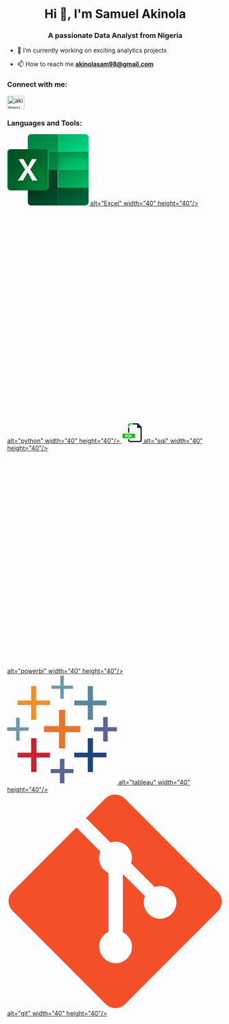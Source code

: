 <h1 align="center">Hi 👋, I'm Samuel Akinola</h1>
<h3 align="center">A passionate Data Analyst from Nigeria</h3>

- 🌱 I’m currently working on exciting analytics projects

- 📫 How to reach me **akinolasam98@gmail.com**

<h3 align="left">Connect with me:</h3>
<p align="left">
<a href="https://twitter.com/akinwumi_sa" target="blank"><img align="center" src="https://raw.githubusercontent.com/rahuldkjain/github-profile-readme-generator/master/src/images/icons/Social/twitter.svg" alt="akinwumi_sa" height="30" width="40" /></a>
</p>

<h3 align="left">Languages and Tools:</h3>
<p align="left"> <a href="#" target="_blank" rel="noreferrer"> <svg xmlns="http://www.w3.org/2000/svg" xmlns:xlink="http://www.w3.org/1999/xlink" width="190" height="166" viewBox="0 0 190 166" id="excel"><defs><rect id="a" width="142" height="166" rx="8"></rect><rect id="d" width="71" height="42" y="41"></rect><rect id="h" width="71" height="42" x="71" y="41"></rect><rect id="l" width="71" height="42" y="-1"></rect><rect id="p" width="71" height="42" x="71" y="-1"></rect><rect id="t" width="71" height="42" y="83"></rect><rect id="x" width="71" height="42" x="71" y="83"></rect><rect id="B" width="71" height="42" y="125"></rect><rect id="F" width="71" height="42" x="71" y="125"></rect><rect id="I" width="142" height="166" rx="8"></rect><rect id="L" width="96" height="96" rx="8"></rect><rect id="R" width="96" height="98" y="-1" rx="8"></rect><filter id="f" width="102.8%" height="104.8%" x="-1.4%" y="-2.4%" filterUnits="objectBoundingBox"><feOffset dx="-1" in="SourceAlpha" result="shadowOffsetInner1"></feOffset><feComposite in="shadowOffsetInner1" in2="SourceAlpha" k2="-1" k3="1" operator="arithmetic" result="shadowInnerInner1"></feComposite><feColorMatrix in="shadowInnerInner1" result="shadowMatrixInner1" values="0 0 0 0 1   0 0 0 0 1   0 0 0 0 1  0 0 0 0.1 0"></feColorMatrix><feGaussianBlur in="SourceAlpha" result="shadowBlurInner2" stdDeviation=".5"></feGaussianBlur><feOffset dy="1" in="shadowBlurInner2" result="shadowOffsetInner2"></feOffset><feComposite in="shadowOffsetInner2" in2="SourceAlpha" k2="-1" k3="1" operator="arithmetic" result="shadowInnerInner2"></feComposite><feColorMatrix in="shadowInnerInner2" result="shadowMatrixInner2" values="0 0 0 0 0   0 0 0 0 0   0 0 0 0 0  0 0 0 0.08 0"></feColorMatrix><feMerge><feMergeNode in="shadowMatrixInner1"></feMergeNode><feMergeNode in="shadowMatrixInner2"></feMergeNode></feMerge></filter><filter id="j" width="143.7%" height="173.8%" x="-21.8%" y="-36.9%" filterUnits="objectBoundingBox"><feOffset dy="-1" in="SourceAlpha" result="shadowOffsetInner1"></feOffset><feComposite in="shadowOffsetInner1" in2="SourceAlpha" k2="-1" k3="1" operator="arithmetic" result="shadowInnerInner1"></feComposite><feColorMatrix in="shadowInnerInner1" result="shadowMatrixInner1" values="0 0 0 0 1   0 0 0 0 1   0 0 0 0 1  0 0 0 0.05 0"></feColorMatrix><feGaussianBlur in="SourceAlpha" result="shadowBlurInner2" stdDeviation="10"></feGaussianBlur><feOffset dy="11" in="shadowBlurInner2" result="shadowOffsetInner2"></feOffset><feComposite in="shadowOffsetInner2" in2="SourceAlpha" k2="-1" k3="1" operator="arithmetic" result="shadowInnerInner2"></feComposite><feColorMatrix in="shadowInnerInner2" result="shadowMatrixInner2" values="0 0 0 0 0   0 0 0 0 0   0 0 0 0 0  0 0 0 0.14 0"></feColorMatrix><feOffset dx="1" dy="1" in="SourceAlpha" result="shadowOffsetInner3"></feOffset><feComposite in="shadowOffsetInner3" in2="SourceAlpha" k2="-1" k3="1" operator="arithmetic" result="shadowInnerInner3"></feComposite><feColorMatrix in="shadowInnerInner3" result="shadowMatrixInner3" values="0 0 0 0 0   0 0 0 0 0   0 0 0 0 0  0 0 0 0.15 0"></feColorMatrix><feMerge><feMergeNode in="shadowMatrixInner1"></feMergeNode><feMergeNode in="shadowMatrixInner2"></feMergeNode><feMergeNode in="shadowMatrixInner3"></feMergeNode></feMerge></filter><filter id="n" width="101.4%" height="102.4%" x="-.7%" y="-1.2%" filterUnits="objectBoundingBox"><feOffset dy="-1" in="SourceAlpha" result="shadowOffsetInner1"></feOffset><feComposite in="shadowOffsetInner1" in2="SourceAlpha" k2="-1" k3="1" operator="arithmetic" result="shadowInnerInner1"></feComposite><feColorMatrix in="shadowInnerInner1" values="0 0 0 0 1   0 0 0 0 1   0 0 0 0 1  0 0 0 0.15 0"></feColorMatrix></filter><filter id="r" width="102.8%" height="104.8%" x="-1.4%" y="-2.4%" filterUnits="objectBoundingBox"><feOffset dy="-1" in="SourceAlpha" result="shadowOffsetInner1"></feOffset><feComposite in="shadowOffsetInner1" in2="SourceAlpha" k2="-1" k3="1" operator="arithmetic" result="shadowInnerInner1"></feComposite><feColorMatrix in="shadowInnerInner1" result="shadowMatrixInner1" values="0 0 0 0 1   0 0 0 0 1   0 0 0 0 1  0 0 0 0.15 0"></feColorMatrix><feOffset dx="2" in="SourceAlpha" result="shadowOffsetInner2"></feOffset><feComposite in="shadowOffsetInner2" in2="SourceAlpha" k2="-1" k3="1" operator="arithmetic" result="shadowInnerInner2"></feComposite><feColorMatrix in="shadowInnerInner2" result="shadowMatrixInner2" values="0 0 0 0 0   0 0 0 0 0.709803922   0 0 0 0 0.37254902  0 0 0 0.63 0"></feColorMatrix><feMerge><feMergeNode in="shadowMatrixInner1"></feMergeNode><feMergeNode in="shadowMatrixInner2"></feMergeNode></feMerge></filter><filter id="v" width="102.8%" height="104.8%" x="-1.4%" y="-2.4%" filterUnits="objectBoundingBox"><feOffset dx="-1" in="SourceAlpha" result="shadowOffsetInner1"></feOffset><feComposite in="shadowOffsetInner1" in2="SourceAlpha" k2="-1" k3="1" operator="arithmetic" result="shadowInnerInner1"></feComposite><feColorMatrix in="shadowInnerInner1" result="shadowMatrixInner1" values="0 0 0 0 1   0 0 0 0 1   0 0 0 0 1  0 0 0 0.7 0"></feColorMatrix><feOffset dx="2" dy="1" in="SourceAlpha" result="shadowOffsetInner2"></feOffset><feComposite in="shadowOffsetInner2" in2="SourceAlpha" k2="-1" k3="1" operator="arithmetic" result="shadowInnerInner2"></feComposite><feColorMatrix in="shadowInnerInner2" result="shadowMatrixInner2" values="0 0 0 0 0   0 0 0 0 0   0 0 0 0 0  0 0 0 0.08 0"></feColorMatrix><feMerge><feMergeNode in="shadowMatrixInner1"></feMergeNode><feMergeNode in="shadowMatrixInner2"></feMergeNode></feMerge></filter><filter id="z" width="101.4%" height="102.4%" x="-.7%" y="-1.2%" filterUnits="objectBoundingBox"><feOffset dy="-1" in="SourceAlpha" result="shadowOffsetInner1"></feOffset><feComposite in="shadowOffsetInner1" in2="SourceAlpha" k2="-1" k3="1" operator="arithmetic" result="shadowInnerInner1"></feComposite><feColorMatrix in="shadowInnerInner1" result="shadowMatrixInner1" values="0 0 0 0 0   0 0 0 0 0   0 0 0 0 0  0 0 0 0.12 0"></feColorMatrix><feOffset dx="1" dy="1" in="SourceAlpha" result="shadowOffsetInner2"></feOffset><feComposite in="shadowOffsetInner2" in2="SourceAlpha" k2="-1" k3="1" operator="arithmetic" result="shadowInnerInner2"></feComposite><feColorMatrix in="shadowInnerInner2" result="shadowMatrixInner2" values="0 0 0 0 0   0 0 0 0 0   0 0 0 0 0  0 0 0 0.05 0"></feColorMatrix><feMerge><feMergeNode in="shadowMatrixInner1"></feMergeNode><feMergeNode in="shadowMatrixInner2"></feMergeNode></feMerge></filter><filter id="D" width="102.8%" height="104.8%" x="-1.4%" y="-2.4%" filterUnits="objectBoundingBox"><feOffset dx="-1" in="SourceAlpha" result="shadowOffsetInner1"></feOffset><feComposite in="shadowOffsetInner1" in2="SourceAlpha" k2="-1" k3="1" operator="arithmetic" result="shadowInnerInner1"></feComposite><feColorMatrix in="shadowInnerInner1" result="shadowMatrixInner1" values="0 0 0 0 1   0 0 0 0 1   0 0 0 0 1  0 0 0 0.15 0"></feColorMatrix><feOffset dx="1" in="SourceAlpha" result="shadowOffsetInner2"></feOffset><feComposite in="shadowOffsetInner2" in2="SourceAlpha" k2="-1" k3="1" operator="arithmetic" result="shadowInnerInner2"></feComposite><feColorMatrix in="shadowInnerInner2" result="shadowMatrixInner2" values="0 0 0 0 1   0 0 0 0 1   0 0 0 0 1  0 0 0 0.15 0"></feColorMatrix><feOffset dx="2" dy="1" in="SourceAlpha" result="shadowOffsetInner3"></feOffset><feComposite in="shadowOffsetInner3" in2="SourceAlpha" k2="-1" k3="1" operator="arithmetic" result="shadowInnerInner3"></feComposite><feColorMatrix in="shadowInnerInner3" result="shadowMatrixInner3" values="0 0 0 0 0   0 0 0 0 0   0 0 0 0 0  0 0 0 0.08 0"></feColorMatrix><feMerge><feMergeNode in="shadowMatrixInner1"></feMergeNode><feMergeNode in="shadowMatrixInner2"></feMergeNode><feMergeNode in="shadowMatrixInner3"></feMergeNode></feMerge></filter><filter id="H" width="102.8%" height="104.8%" x="-1.4%" y="-2.4%" filterUnits="objectBoundingBox"><feOffset dx="-1" in="SourceAlpha" result="shadowOffsetInner1"></feOffset><feComposite in="shadowOffsetInner1" in2="SourceAlpha" k2="-1" k3="1" operator="arithmetic" result="shadowInnerInner1"></feComposite><feColorMatrix in="shadowInnerInner1" result="shadowMatrixInner1" values="0 0 0 0 1   0 0 0 0 1   0 0 0 0 1  0 0 0 0.08 0"></feColorMatrix><feOffset dx="2" dy="1" in="SourceAlpha" result="shadowOffsetInner2"></feOffset><feComposite in="shadowOffsetInner2" in2="SourceAlpha" k2="-1" k3="1" operator="arithmetic" result="shadowInnerInner2"></feComposite><feColorMatrix in="shadowInnerInner2" result="shadowMatrixInner2" values="0 0 0 0 0   0 0 0 0 0   0 0 0 0 0  0 0 0 0.01 0"></feColorMatrix><feMerge><feMergeNode in="shadowMatrixInner1"></feMergeNode><feMergeNode in="shadowMatrixInner2"></feMergeNode></feMerge></filter><filter id="J" width="117%" height="117%" x="-8.5%" y="-8.5%" filterUnits="objectBoundingBox"><feGaussianBlur in="SourceGraphic" stdDeviation="3"></feGaussianBlur></filter><filter id="Q" width="103.1%" height="103.1%" x="-1.6%" y="-1.5%" filterUnits="objectBoundingBox"><feGaussianBlur in="SourceAlpha" result="shadowBlurInner1" stdDeviation=".25"></feGaussianBlur><feOffset dx="-1" in="shadowBlurInner1" result="shadowOffsetInner1"></feOffset><feComposite in="shadowOffsetInner1" in2="SourceAlpha" k2="-1" k3="1" operator="arithmetic" result="shadowInnerInner1"></feComposite><feColorMatrix in="shadowInnerInner1" result="shadowMatrixInner1" values="0 0 0 0 0.0199267733   0 0 0 0 0.65973108   0 0 0 0 0.312408742  0 0 0 1 0"></feColorMatrix><feGaussianBlur in="SourceAlpha" result="shadowBlurInner2" stdDeviation=".5"></feGaussianBlur><feOffset dx="2" in="shadowBlurInner2" result="shadowOffsetInner2"></feOffset><feComposite in="shadowOffsetInner2" in2="SourceAlpha" k2="-1" k3="1" operator="arithmetic" result="shadowInnerInner2"></feComposite><feColorMatrix in="shadowInnerInner2" result="shadowMatrixInner2" values="0 0 0 0 0   0 0 0 0 0.466666667   0 0 0 0 0.250980392  0 0 0 1 0"></feColorMatrix><feMerge><feMergeNode in="shadowMatrixInner1"></feMergeNode><feMergeNode in="shadowMatrixInner2"></feMergeNode></feMerge></filter><filter id="S" width="141.7%" height="137.9%" x="-20.8%" y="-17%" filterUnits="objectBoundingBox"><feOffset dy="1" in="SourceAlpha" result="shadowOffsetOuter1"></feOffset><feGaussianBlur in="shadowOffsetOuter1" result="shadowBlurOuter1" stdDeviation="3"></feGaussianBlur><feColorMatrix in="shadowBlurOuter1" result="shadowMatrixOuter1" values="0 0 0 0 0   0 0 0 0 0   0 0 0 0 0  0 0 0 0.1 0"></feColorMatrix><feOffset dy="1" in="SourceAlpha" result="shadowOffsetOuter2"></feOffset><feGaussianBlur in="shadowOffsetOuter2" result="shadowBlurOuter2" stdDeviation=".5"></feGaussianBlur><feColorMatrix in="shadowBlurOuter2" result="shadowMatrixOuter2" values="0 0 0 0 0   0 0 0 0 0   0 0 0 0 0  0 0 0 0.1 0"></feColorMatrix><feMerge><feMergeNode in="shadowMatrixOuter1"></feMergeNode><feMergeNode in="shadowMatrixOuter2"></feMergeNode></feMerge></filter><linearGradient id="c" x1="6.294%" x2="103.402%" y1="0%" y2="103.5%"><stop offset="0%" stop-color="#007438"></stop><stop offset="97.34%" stop-color="#008B44"></stop></linearGradient><linearGradient id="g" x1="107.466%" x2="6.294%" y1="107.831%" y2="0%"><stop offset="0%" stop-color="#00D576"></stop><stop offset="97.026%" stop-color="#00A054"></stop></linearGradient><linearGradient id="k" x1="6.294%" x2="107.466%" y1="0%" y2="107.831%"><stop offset="0%" stop-color="#007E42"></stop><stop offset="95.983%" stop-color="#009A50"></stop></linearGradient><linearGradient id="o" x1="6.294%" x2="107.466%" y1="0%" y2="107.831%"><stop offset="0%" stop-color="#00AD61"></stop><stop offset="100%" stop-color="#00E18C"></stop></linearGradient><linearGradient id="s" x1="107.466%" x2="9.303%" y1="107.831%" y2="3.207%"><stop offset="0%" stop-color="#003D20"></stop><stop offset="100%" stop-color="#004F2A"></stop></linearGradient><linearGradient id="w" x1="107.466%" x2="9.303%" y1="107.831%" y2="3.207%"><stop offset="0%" stop-color="#00C165"></stop><stop offset="100%" stop-color="#008D46"></stop></linearGradient><linearGradient id="A" x1="107.466%" x2="9.303%" y1="107.831%" y2="3.207%"><stop offset="0%" stop-color="#00522E"></stop><stop offset="100%" stop-color="#003B20"></stop></linearGradient><linearGradient id="E" x1="107.466%" x2="9.303%" y1="107.831%" y2="3.207%"><stop offset="0%" stop-color="#006D3D"></stop><stop offset="100%" stop-color="#004C29"></stop></linearGradient><linearGradient id="M" x1="113.177%" x2="2.151%" y1="104.673%" y2="9.713%"><stop offset="0%" stop-color="#008034"></stop><stop offset="100%" stop-color="#004F21"></stop></linearGradient><linearGradient id="U" x1="29.468%" x2="97.963%" y1="50%" y2="50%"><stop offset="0%" stop-color="#F0F0F0"></stop><stop offset="100%" stop-color="#FFF"></stop></linearGradient><pattern id="e" width="512" height="512" x="-512" y="-471" patternUnits="userSpaceOnUse"><use xlink:href="#a"></use></pattern><pattern id="i" width="512" height="512" x="-441" y="-471" patternUnits="userSpaceOnUse"><use xlink:href="#b"></use></pattern><pattern id="m" width="512" height="512" x="-512" y="-513" patternUnits="userSpaceOnUse"><use xlink:href="#c"></use></pattern><pattern id="q" width="512" height="512" x="-441" y="-513" patternUnits="userSpaceOnUse"><use xlink:href="#d"></use></pattern><pattern id="u" width="512" height="512" x="-512" y="-429" patternUnits="userSpaceOnUse"><use xlink:href="#e"></use></pattern><pattern id="y" width="512" height="512" x="-441" y="-429" patternUnits="userSpaceOnUse"><use xlink:href="#f"></use></pattern><pattern id="C" width="512" height="512" x="-512" y="-387" patternUnits="userSpaceOnUse"><use xlink:href="#g"></use></pattern><pattern id="G" width="512" height="512" x="-441" y="-387" patternUnits="userSpaceOnUse"><use xlink:href="#h"></use></pattern><pattern id="O" width="512" height="512" x="-512" y="-512" patternUnits="userSpaceOnUse"><use xlink:href="#i"></use></pattern><radialGradient id="N" cx="86.601%" cy="84.21%" r="62.398%" fx="86.601%" fy="84.21%"><stop offset="0%" stop-color="#018137"></stop><stop offset="100%" stop-color="#007E35" stop-opacity="0"></stop></radialGradient><polygon id="T" points="25 73.107 41.756 46.96 26.572 23 38.144 23 47.977 41.099 57.61 23 69.082 23 53.83 47.336 70.587 73.107 58.647 73.107 47.777 53.778 36.873 73.107"></polygon></defs><g fill="none" fill-rule="evenodd"><g transform="translate(48)"><mask id="b" fill="#fff"><use xlink:href="#a"></use></mask><g mask="url(#b)"><use fill="url(#c)" xlink:href="#d"></use><use fill="url(#e)" fill-opacity=".012" xlink:href="#d"></use><use fill="#000" filter="url(#f)" xlink:href="#d"></use></g><g mask="url(#b)"><use fill="url(#g)" xlink:href="#h"></use><use fill="url(#i)" fill-opacity=".012" xlink:href="#h"></use><use fill="#000" filter="url(#j)" xlink:href="#h"></use></g><g mask="url(#b)"><use fill="url(#k)" xlink:href="#l"></use><use fill="url(#m)" fill-opacity=".012" xlink:href="#l"></use><use fill="#000" filter="url(#n)" xlink:href="#l"></use></g><g mask="url(#b)"><use fill="url(#o)" xlink:href="#p"></use><use fill="url(#q)" fill-opacity=".012" xlink:href="#p"></use><use fill="#000" filter="url(#r)" xlink:href="#p"></use></g><g mask="url(#b)"><use fill="url(#s)" xlink:href="#t"></use><use fill="url(#u)" fill-opacity=".012" xlink:href="#t"></use><use fill="#000" filter="url(#v)" xlink:href="#t"></use></g><g mask="url(#b)"><use fill="url(#w)" xlink:href="#x"></use><use fill="url(#y)" fill-opacity=".012" xlink:href="#x"></use><use fill="#000" filter="url(#z)" xlink:href="#x"></use></g><g mask="url(#b)"><use fill="url(#A)" xlink:href="#B"></use><use fill="url(#C)" fill-opacity=".012" xlink:href="#B"></use><use fill="#000" filter="url(#D)" xlink:href="#B"></use></g><g mask="url(#b)"><use fill="url(#E)" xlink:href="#F"></use><use fill="url(#G)" fill-opacity=".012" xlink:href="#F"></use><use fill="#000" filter="url(#H)" xlink:href="#F"></use></g></g><g transform="translate(48)"><mask id="K" fill="#fff"><use xlink:href="#I"></use></mask><path fill="#000" fill-opacity=".1" d="M-40,37 L40,37 C44.418278,37 48,40.581722 48,45 L48,125 C48,129.418278 34.418278,143 30,143 L-50,143 C-54.418278,143 -58,139.418278 -58,135 L-58,55 C-58,50.581722 -44.418278,37 -40,37 Z" filter="url(#J)" mask="url(#K)"></path></g><g transform="translate(0 35)"><mask id="P" fill="#fff"><use xlink:href="#L"></use></mask><use fill="url(#M)" xlink:href="#L"></use><use fill="url(#N)" xlink:href="#L"></use><use fill="url(#O)" fill-opacity=".013" xlink:href="#L"></use><g fill="#000" mask="url(#P)"><use filter="url(#Q)" xlink:href="#R"></use></g><g mask="url(#P)"><use fill="#000" filter="url(#S)" xlink:href="#T"></use><use fill="url(#U)" xlink:href="#T"></use></g></g></g></svg> alt="Excel" width="40" height="40"/> </a> <a href="#" target="_blank" rel="noreferrer"><svg xmlns="http://www.w3.org/2000/svg" width="2500" height="2490" preserveAspectRatio="xMinYMin meet" viewBox="0 0 256 255" id="python"><defs><linearGradient id="a" x1="12.959%" x2="79.639%" y1="12.039%" y2="78.201%"><stop offset="0%" stop-color="#387EB8"></stop><stop offset="100%" stop-color="#366994"></stop></linearGradient><linearGradient id="b" x1="19.128%" x2="90.742%" y1="20.579%" y2="88.429%"><stop offset="0%" stop-color="#FFE052"></stop><stop offset="100%" stop-color="#FFC331"></stop></linearGradient></defs><path fill="url(#a)" d="M126.916.072c-64.832 0-60.784 28.115-60.784 28.115l.072 29.128h61.868v8.745H41.631S.145 61.355.145 126.77c0 65.417 36.21 63.097 36.21 63.097h21.61v-30.356s-1.165-36.21 35.632-36.21h61.362s34.475.557 34.475-33.319V33.97S194.67.072 126.916.072zM92.802 19.66a11.12 11.12 0 0 1 11.13 11.13 11.12 11.12 0 0 1-11.13 11.13 11.12 11.12 0 0 1-11.13-11.13 11.12 11.12 0 0 1 11.13-11.13z"></path><path fill="url(#b)" d="M128.757 254.126c64.832 0 60.784-28.115 60.784-28.115l-.072-29.127H127.6v-8.745h86.441s41.486 4.705 41.486-60.712c0-65.416-36.21-63.096-36.21-63.096h-21.61v30.355s1.165 36.21-35.632 36.21h-61.362s-34.475-.557-34.475 33.32v56.013s-5.235 33.897 62.518 33.897zm34.114-19.586a11.12 11.12 0 0 1-11.13-11.13 11.12 11.12 0 0 1 11.13-11.131 11.12 11.12 0 0 1 11.13 11.13 11.12 11.12 0 0 1-11.13 11.13z"></path></svg> alt="python" width="40" height="40"/> </a> <a href="#" target="_blank" rel="noreferrer"> <svg xmlns="http://www.w3.org/2000/svg" width="48" height="48" viewBox="0 0 48 48" id="sql"><g display="none"><rect width="48" height="48" fill="#fff" color="#000" overflow="visible" style="isolation:auto;mix-blend-mode:normal"></rect><rect style="isolation:auto;mix-blend-mode:normal" width="48" height="48" x="-46.987" fill="#fff" color="#000" overflow="visible"></rect><rect width="48" height="48" x="-102.987" fill="#fff" color="#000" overflow="visible" style="isolation:auto;mix-blend-mode:normal"></rect><rect style="isolation:auto;mix-blend-mode:normal" width="48" height="48" y="57.592" fill="#fff" color="#000" overflow="visible"></rect><rect width="48" height="48" x="-46.987" y="57.592" fill="#fff" color="#000" overflow="visible" style="isolation:auto;mix-blend-mode:normal"></rect><rect style="isolation:auto;mix-blend-mode:normal" width="48" height="48" x="-102.987" y="57.592" fill="#fff" color="#000" overflow="visible"></rect><rect width="48" height="48" y="117.592" fill="#fff" color="#000" overflow="visible" style="isolation:auto;mix-blend-mode:normal"></rect><rect style="isolation:auto;mix-blend-mode:normal" width="48" height="48" x="-46.987" y="117.592" fill="#fff" color="#000" overflow="visible"></rect><rect width="48" height="48" x="-102.987" y="117.592" fill="#fff" color="#000" overflow="visible" style="isolation:auto;mix-blend-mode:normal"></rect><rect style="isolation:auto;mix-blend-mode:normal" width="48" height="48" y="173.592" fill="#fff" color="#000" overflow="visible"></rect><rect width="48" height="48" x="-46.987" y="173.592" fill="#fff" color="#000" overflow="visible" style="isolation:auto;mix-blend-mode:normal"></rect><rect style="isolation:auto;mix-blend-mode:normal" width="48" height="48" x="-102.987" y="173.592" fill="#fff" color="#000" overflow="visible"></rect><rect width="48" height="48" y="231.592" fill="#fff" color="#000" overflow="visible" style="isolation:auto;mix-blend-mode:normal"></rect><rect style="isolation:auto;mix-blend-mode:normal" width="48" height="48" x="-46.987" y="231.592" fill="#fff" color="#000" overflow="visible"></rect><rect width="48" height="48" x="-102.987" y="231.592" fill="#fff" color="#000" overflow="visible" style="isolation:auto;mix-blend-mode:normal"></rect></g><g transform="translate(-523 -1460.362)"><path fill="#242730" style="line-height:normal;text-indent:0;text-align:start;text-decoration-line:none;text-decoration-style:solid;text-decoration-color:#000;text-transform:none;block-progression:tb;isolation:auto;mix-blend-mode:normal" d="m 549,1462.3622 c -0.55401,0 -1,0.446 -1,1 l 0,1 c 0,0.554 0.44599,1 1,1 l 10.00391,0 0.0156,6.4844 c 0.002,0.8253 0.67075,1.4938 1.49609,1.4961 l 6.48437,0.017 0,28.502 c 0,0.8569 -0.64305,1.5 -1.5,1.5 l -23,0 c -0.85695,0 -1.5,-0.6431 -1.5,-1.5 l 0,-1.5 c 0,-0.554 -0.44599,-1 -1,-1 l -1,0 c -0.55401,0 -1,0.446 -1,1 l 0,1.5 c 0,2.4671 2.03295,4.5 4.5,4.5 l 23,0 c 2.46705,0 4.5,-2.0329 4.5,-4.5 l 0,-30.4863 c -8e-5,-0.3978 -0.15815,-0.7793 -0.43945,-1.0606 l -7.51368,-7.5136 c -0.28126,-0.2814 -0.66274,-0.4394 -1.06054,-0.4395 z m -11,21 c 0,0.554 0.44599,1 1,1 l 1,0 c 0.55401,0 1,-0.446 1,-1 l 0,-10 c 0,-0.554 -0.44599,-1 -1,-1 l -1,0 c -0.55401,0 -1,0.446 -1,1 z" color="#000" font-family="sans-serif" font-weight="400" overflow="visible"></path><path fill="#11c111" style="line-height:normal;text-indent:0;text-align:start;text-decoration-line:none;text-decoration-style:solid;text-decoration-color:#000;text-transform:none;block-progression:tb;isolation:auto;mix-blend-mode:normal" d="m 542.5,458 c -2.46705,0 -4.5,2.0329 -4.5,4.5 l 0,2.5 c 0,0.554 0.44599,1 1,1 l 1,0 c 0.55401,0 1,-0.446 1,-1 l 0,-2.5 c 0,-0.8569 0.64305,-1.5 1.5,-1.5 l 2.5,0 c 0.55401,0 1,-0.446 1,-1 l 0,-1 c 0,-0.554 -0.44599,-1 -1,-1 l -2.5,0 z M 527,482 c -1.10801,0 -2,0.892 -2,2 l 0,7 c 0,1.108 0.89199,2 2,2 l 25,0 c 1.10801,0 2,-0.892 2,-2 l 0,-7 c 0,-1.108 -0.89199,-2 -2,-2 l -25,0 z m 6.55078,1.9082 c 0.42969,0 0.82162,0.086 1.22266,0.25782 0.10504,-0.2288 0.21874,-0.25782 0.47656,-0.25782 0.30558,0 0.38258,0.0969 0.39258,0.49805 l 0.0176,0.89648 0,0.0488 c 0,0.3533 -0.11372,0.4961 -0.47657,0.4961 -0.38195,0 -0.42056,-0.21026 -0.53515,-0.43946 -0.19097,-0.3724 -0.52582,-0.58203 -0.97461,-0.58203 -0.58247,0 -0.93555,0.3056 -0.93555,0.6875 0,0.487 0.53558,0.53388 1.5,0.73438 1.15539,0.2387 1.69922,0.75577 1.69922,1.70117 0,1.1458 -0.8025,1.78516 -2.25391,1.78516 -0.47744,0 -0.91536,-0.049 -1.40234,-0.23047 -0.10504,0.1815 -0.22938,0.23047 -0.43945,0.23047 -0.38195,0 -0.52516,-0.11436 -0.53516,-0.50586 l -0.0293,-1.09961 0,-0.0469 c 0,-0.401 0.1339,-0.55469 0.52539,-0.55469 0.36285,0 0.41017,0.26737 0.58204,0.60157 0.24827,0.487 0.6686,0.71679 1.29882,0.71679 0.56337,0 0.90821,-0.23853 0.90821,-0.67773 0,-0.6016 -0.53558,-0.60201 -1.58594,-0.87891 -1.05036,-0.2769 -1.60352,-0.63087 -1.60352,-1.57617 0,-1.06 0.87846,-1.80469 2.14844,-1.80469 z m 5.81055,0 c 1.53734,0 2.62695,1.19235 2.62695,2.87305 0,1.6901 -1.10784,2.89453 -2.58789,2.89453 -0.0478,0 -0.15408,4.4e-4 -0.31641,-0.01 l -0.35351,0.36132 c 0.25781,-0.086 0.51563,-0.13281 0.77344,-0.13281 0.63977,0 1.00412,0.21875 1.27148,0.21875 0.28646,0 0.52387,-0.19922 0.71484,-0.19922 0.22917,0 0.40235,0.1994 0.40235,0.4668 0,0.3437 -0.45964,0.64062 -1.08985,0.64062 -0.60157,0 -1.03992,-0.29687 -1.50781,-0.29687 -0.58247,0 -0.98285,0.36328 -1.25976,0.36328 -0.26737,0 -0.47852,-0.20092 -0.47852,-0.44922 0,-0.191 0.14257,-0.3908 0.40039,-0.6582 l 0.4668,-0.47656 c -1.02079,-0.3729 -1.69727,-1.42476 -1.69727,-2.72266 0,-1.6807 1.07833,-2.87305 2.63477,-2.87305 z m 3.64453,0.15235 1.99414,0 c 0.38194,0 0.57422,0.14322 0.57422,0.51562 0,0.3819 -0.19228,0.51563 -0.57422,0.51563 l -0.41016,0 0,3.47461 2.11914,0 0,-0.83008 c 0,-0.4011 0.13542,-0.5918 0.50782,-0.5918 0.38195,0 0.50586,0.2003 0.50586,0.5918 l 0,1.43164 c 0,0.3339 -0.0968,0.41992 -0.48828,0.41992 l -4.22852,0 c -0.38195,0 -0.56445,-0.13362 -0.56445,-0.51562 0,-0.3819 0.1825,-0.50586 0.56445,-0.50586 l 0.41016,0 0,-3.47461 -0.41016,0 c -0.38195,0 -0.56445,-0.13373 -0.56445,-0.51563 0,-0.3724 0.1825,-0.51562 0.56445,-0.51562 z m -3.64453,0.92578 c -0.78299,0 -1.28906,0.64998 -1.28906,1.83398 0,1.1841 0.52516,1.8418 1.28906,1.8418 0.77345,0 1.28906,-0.6482 1.28906,-1.8418 0,-1.1936 -0.51561,-1.83398 -1.28906,-1.83398 z" color="#000" font-family="sans-serif" font-weight="400" overflow="visible" transform="translate(0 1004.362)"></path></g></svg> alt="sql" width="40" height="40"/> </a> <a href="#" target="_blank" rel="noreferrer"> <svg xmlns="http://www.w3.org/2000/svg" width="2500" height="2490" preserveAspectRatio="xMinYMin meet" viewBox="0 0 256 255" id="python"><defs><linearGradient id="a" x1="12.959%" x2="79.639%" y1="12.039%" y2="78.201%"><stop offset="0%" stop-color="#387EB8"></stop><stop offset="100%" stop-color="#366994"></stop></linearGradient><linearGradient id="b" x1="19.128%" x2="90.742%" y1="20.579%" y2="88.429%"><stop offset="0%" stop-color="#FFE052"></stop><stop offset="100%" stop-color="#FFC331"></stop></linearGradient></defs><path fill="url(#a)" d="M126.916.072c-64.832 0-60.784 28.115-60.784 28.115l.072 29.128h61.868v8.745H41.631S.145 61.355.145 126.77c0 65.417 36.21 63.097 36.21 63.097h21.61v-30.356s-1.165-36.21 35.632-36.21h61.362s34.475.557 34.475-33.319V33.97S194.67.072 126.916.072zM92.802 19.66a11.12 11.12 0 0 1 11.13 11.13 11.12 11.12 0 0 1-11.13 11.13 11.12 11.12 0 0 1-11.13-11.13 11.12 11.12 0 0 1 11.13-11.13z"></path><path fill="url(#b)" d="M128.757 254.126c64.832 0 60.784-28.115 60.784-28.115l-.072-29.127H127.6v-8.745h86.441s41.486 4.705 41.486-60.712c0-65.416-36.21-63.096-36.21-63.096h-21.61v30.355s1.165 36.21-35.632 36.21h-61.362s-34.475-.557-34.475 33.32v56.013s-5.235 33.897 62.518 33.897zm34.114-19.586a11.12 11.12 0 0 1-11.13-11.13 11.12 11.12 0 0 1 11.13-11.131 11.12 11.12 0 0 1 11.13 11.13 11.12 11.12 0 0 1-11.13 11.13z"></path></svg> alt="powerbi" width="40" height="40"/> </a> <a href="#" target="_blank" rel="noreferrer"> <svg xmlns="http://www.w3.org/2000/svg" width="256" height="256" preserveAspectRatio="xMidYMid" viewBox="0 -2.5 256 256" id="tableau"><path fill="#7099A6" d="M123.929 11.593v11.641h-20.82v7.571h20.82v23.186h8.139V30.805h21.341v-7.571h-21.341V0h-8.139z"></path><path fill="#EB912C" d="M55.884 41.121v16.893H24.369v10.599h31.515v34.307h11.688V68.613H99.56V58.014H67.572V24.228H55.884z"></path><path fill="#59879B" d="M187.953 41.121v16.893h-31.515v11.12h31.515v33.786h12.161V69.134h31.514v-11.12h-31.514V24.228h-12.161z"></path><path fill="#E8762C" d="M120.901 98.661v18.928H85.837v14.101h35.064v37.855h14.196V131.69h35.063v-14.101h-35.063V79.733h-14.196z"></path><path fill="#5B6591" d="M224.01 108.219v11.878h-21.341v9.605h21.341v23.707h10.647v-23.707h21.341v-9.605h-21.341V96.39H224.01z"></path><path fill="#7099A6" d="M20.821 109.26v11.357H0v8.044h20.821v22.714h8.138v-22.714l21.341-.757v-7.287H28.959V97.904h-8.138z"></path><path fill="#C72035" d="M55.884 162.731v16.893H24.369v11.12h31.515v33.786h12.161v-33.786H99.56v-11.12H68.045v-33.786H55.884z"></path><path fill="#1F447E" d="M187.953 162.731v16.893h-31.515v10.6h31.515v34.306h12.161v-34.306h31.514v-10.6h-31.514v-33.786h-12.161z"></path><path fill="#5B6591" d="M122.936 205.65v11.83h-21.341v9.606h21.341v23.707h10.647v-23.707h21.341v-9.606h-21.341v-23.707h-10.647z"></path></svg> alt="tableau" width="40" height="40"/> </a> </a> <a href="#" target="_blank" rel="noreferrer"> <svg xmlns="http://www.w3.org/2000/svg" viewBox="0 0 128 128" id="git"><path fill="#F34F29" d="M124.742 58.378l-55.117-55.114c-3.172-3.174-8.32-3.174-11.497 0l-11.443 11.446 14.518 14.518c3.375-1.139 7.243-.375 9.932 2.314 2.703 2.706 3.462 6.607 2.293 9.993l13.992 13.994c3.385-1.167 7.292-.413 9.994 2.295 3.78 3.777 3.78 9.9 0 13.679-3.78 3.78-9.901 3.78-13.683 0-2.842-2.844-3.545-7.019-2.105-10.521l-13.048-13.049-.002 34.341c.922.455 1.791 1.063 2.559 1.828 3.779 3.777 3.779 9.898 0 13.683-3.779 3.777-9.904 3.777-13.679 0-3.778-3.784-4.088-9.905-.311-13.683.934-.933 1.855-1.638 2.855-2.11v-34.659c-1-.472-1.92-1.172-2.856-2.111-2.861-2.86-3.396-7.06-1.928-10.576l-14.233-14.313-37.754 37.79c-3.175 3.177-3.155 8.325.02 11.5l55.126 55.114c3.173 3.174 8.325 3.174 11.503 0l54.86-54.858c3.175-3.176 3.178-8.327.004-11.501z"></path></svg> alt="git" width="40" height="40"/> </a> </p>
